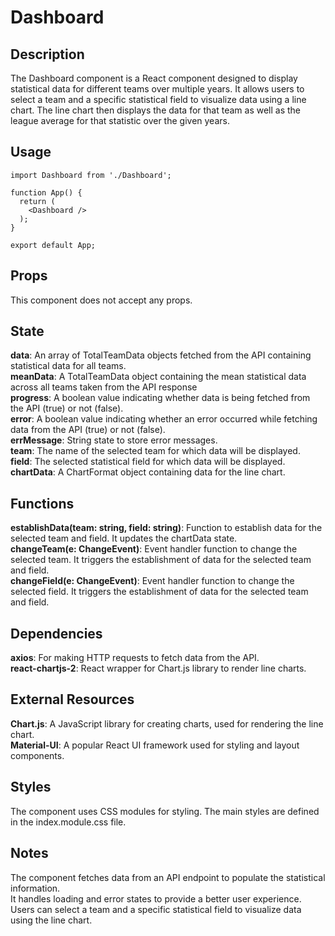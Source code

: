 # Dashboard

## Description

The Dashboard component is a React component designed to display statistical data for different teams over multiple years. It allows users to select a team and a specific statistical field to visualize data using a line chart. The line chart then displays the data for that team as well as the league average for that statistic over the given years.

## Usage
```
import Dashboard from './Dashboard';

function App() {
  return (
    <Dashboard />
  );
}

export default App;
```


## Props
This component does not accept any props.

## State
**data**: An array of TotalTeamData objects fetched from the API containing statistical data for all teams.  
**meanData**: A TotalTeamData object containing the mean statistical data across all teams taken from the API response  
**progress**: A boolean value indicating whether data is being fetched from the API (true) or not (false).  
**error**: A boolean value indicating whether an error occurred while fetching data from the API (true) or not (false).  
**errMessage**: String state to store error messages.  
**team**: The name of the selected team for which data will be displayed.  
**field**: The selected statistical field for which data will be displayed.  
**chartData**: A ChartFormat object containing data for the line chart.  

## Functions
**establishData(team: string, field: string)**: Function to establish data for the selected team and field. It updates the chartData state.  
**changeTeam(e: ChangeEvent<HTMLSelectElement>)**: Event handler function to change the selected team. It triggers the establishment of data for the selected team and field.  
**changeField(e: ChangeEvent<HTMLSelectElement>)**: Event handler function to change the selected field. It triggers the establishment of data for the selected team and field.  

## Dependencies
**axios**: For making HTTP requests to fetch data from the API.  
**react-chartjs-2**: React wrapper for Chart.js library to render line charts.  

## External Resources
**Chart.js**: A JavaScript library for creating charts, used for rendering the line chart.  
**Material-UI**: A popular React UI framework used for styling and layout components.  

## Styles
The component uses CSS modules for styling. The main styles are defined in the index.module.css file.

## Notes
The component fetches data from an API endpoint to populate the statistical information.  
It handles loading and error states to provide a better user experience.  
Users can select a team and a specific statistical field to visualize data using the line chart.  
